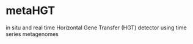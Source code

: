 metaHGT
=======

in situ and real time Horizontal Gene Transfer (HGT) detector using time series metagenomes

